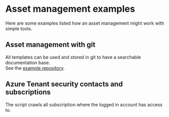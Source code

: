 # Asset management examples
Here are some examples listed how an asset management might work with simple tools.
## Asset management with git
All templates can be used and stored in git to have a searchable documentation base.  
See the [example repository](https://github.com/masteroflittle/OCCIRF-Example).

## Azure Tenant security contacts and subscriptions
The script crawls all subscription where the logged in account has access to.